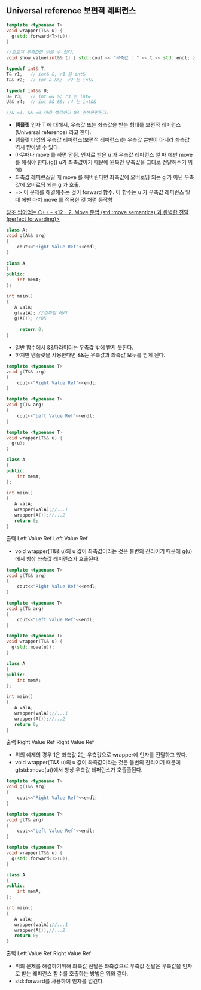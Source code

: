 ## Universal reference 보편적 레퍼런스   
```cpp
template <typename T>
void wrapper(T&& u) {
  g(std::forward<T>(u));
}

//오로지 우측값만 받을 수 있다.
void show_value(int&& t) { std::cout << "우측값 : " << t << std::endl; }

typedef int& T;
T& r1;   // int& &; r1 은 int&
T&& r2;  // int & &&;  r2 는 int&

typedef int&& U;
U& r3;   // int && &; r3 는 int&
U&& r4;  // int && &&; r4 는 int&&

//& =1, && =0 이라 생각하고 OR 연산하면된다.
```
*  __템플릿__ 인자 T 에 대해서, 우측값 또는 좌측값을 받는 형태를 보편적 레퍼런스(Universal reference) 라고 한다.
*  템플릿 타입의 우측값 레퍼런스(보편적 레퍼런스)는 우측값 뿐만이 아니라 좌측값 역시 받아낼 수 있다.
* 아무때나 move 를 하면 안됨. 인자로 받은 u 가 우측값 레퍼런스 일 때 에만 move 를 해줘야 한다.(g() u가 좌측값이기 때문에 원복인 우측값을 그대로 전달해주기 위해)
* 좌측값 레퍼런스일 때 move 를 해버린다면 좌측값에 오버로딩 되는 g 가 아닌 우측값에 오버로딩 되는 g 가 호출.
* => 이 문제를 해결해주는 것이 forward 함수. 이 함수는 u 가 우측값 레퍼런스 일 때 에만 마치 move 를 적용한 것 처럼 동작함

[참조 씹어먹는 C\+\+ - \<12 - 2. Move 문법 (std\:\:move semantics) 과 완벽한 전달 (perfect forwarding)\>](https://modoocode.com/228)

```cpp
class A;
void g(A&& arg)
{
    cout<<"Right Value Ref"<<endl;
}

class A
{
public:
    int memA;
};

int main()
{
   A valA;
   g(valA); //컴파일 에러
   g(A()); //OK
	 
	 return 0;
}
```
* 일반 함수에서 &&파라미터는 우측값 밖에 받지 못한다.
* 하지만 템플릿을 사용한다면 &&는 우측값과 좌측값 모두를 받게 된다.

```cpp
template <typename T>
void g(T&& arg)
{
    cout<<"Right Value Ref"<<endl;
}

template <typename T>
void g(T& arg)
{
    cout<<"Left Value Ref"<<endl;
}

template <typename T>
void wrapper(T&& u) {
  g(u);
}

class A
{
public:
    int memA;
};

int main()
{
   A valA;
   wrapper(valA);//...1
   wrapper(A());//...2
   return 0;
}
```
출력 
Left Value Ref
Left Value Ref

* void wrapper(T&& u)의 u 값이 좌측값이라는 것은 불변의 진리이기 때문에 g(u)에서 항상 좌측값 레퍼런스가 호출된다.

```cpp
template <typename T>
void g(T&& arg)
{
    cout<<"Right Value Ref"<<endl;
}

template <typename T>
void g(T& arg)
{
    cout<<"Left Value Ref"<<endl;
}

template <typename T>
void wrapper(T&& u) {
  g(std::move(u));
}

class A
{
public:
    int memA;
};

int main()
{
   A valA;
   wrapper(valA);//...1
   wrapper(A());//...2
   return 0;
}
```
출력 
Right Value Ref
Right Value Ref

* 위의 예제의 경우 1은 좌측값 2는 우측값으로 wrapper에 인자를 전달하고 있다.
* void wrapper(T&& u)의 u 값이 좌측값이라는 것은 불변의 진리이기 때문에 g(std::move(u))에서 항상 우측값 레퍼런스가 호출출된다.

```cpp
template <typename T>
void g(T&& arg)
{
    cout<<"Right Value Ref"<<endl;
}

template <typename T>
void g(T& arg)
{
    cout<<"Left Value Ref"<<endl;
}

template <typename T>
void wrapper(T&& u) {
  g(std::forward<T>(u));
}

class A
{
public:
    int memA;
};

int main()
{
   A valA;
   wrapper(valA);//...1
   wrapper(A());//...2
   return 0;
}
```
출력 
Left Value Ref
Right Value Ref

* 위의 문제를 해결하기위해 좌측값 전달은 좌측값으로 우측값 전달은 우측값을 인자로 받는 레퍼런스 함수를 호출하는 방법은 위와 같다.
* std::forward<T>를 사용하여 인자를 넘긴다.
